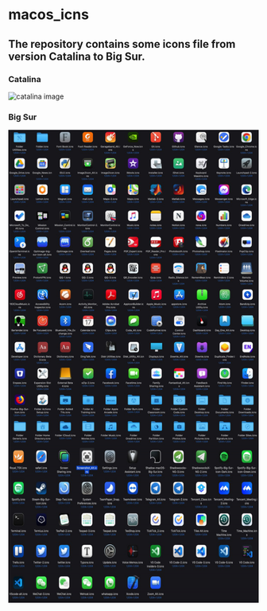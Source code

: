 # macos_icns
 
## The repository contains some icons file from version Catalina to Big Sur.

### Catalina

![catalina image](https://github.com/BIT-zhwang/macos_icns/blob/main/resources/catalina_icons_thumbnail.png)

### Big Sur

![big sur image](https://github.com/BIT-zhwang/macos_icns/blob/main/resources/big_sur_icons_thumbnail.png)


